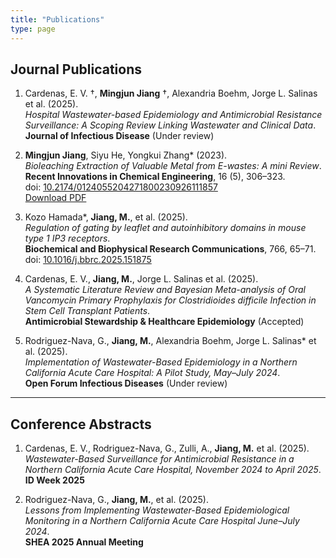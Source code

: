 ```yaml
---
title: "Publications"
type: page
---
```


## Journal Publications

1. Cardenas, E. V. †, **Mingjun Jiang** †, Alexandria Boehm, Jorge L. Salinas et al. (2025).  
   *Hospital Wastewater-based Epidemiology and Antimicrobial Resistance Surveillance: A Scoping Review Linking Wastewater and Clinical Data*.  
   **Journal of Infectious Disease** (Under review)

2. **Mingjun Jiang**, Siyu He, Yongkui Zhang* (2023).  
   *Bioleaching Extraction of Valuable Metal from E-wastes: A mini Review*.  
   **Recent Innovations in Chemical Engineering**, 16 (5), 306–323.  
   doi: [10.2174/0124055204271800230926111857](https://doi.org/10.2174/0124055204271800230926111857)  
   [Download PDF](/uploads/Jiang_2023_Bioleaching.pdf)

3. Kozo Hamada*, **Jiang, M.**, et al. (2025).  
   *Regulation of gating by leaflet and autoinhibitory domains in mouse type 1 IP3 receptors*.  
   **Biochemical and Biophysical Research Communications**, 766, 65–71.  
   doi: [10.1016/j.bbrc.2025.151875](https://doi.org/10.1016/j.bbrc.2025.151875)

4. Cardenas, E. V., **Jiang, M.**, Jorge L. Salinas et al. (2025).  
   *A Systematic Literature Review and Bayesian Meta-analysis of Oral Vancomycin Primary Prophylaxis for Clostridioides difficile Infection in Stem Cell Transplant Patients*.  
   **Antimicrobial Stewardship & Healthcare Epidemiology** (Accepted)

5. Rodriguez-Nava, G., **Jiang, M.**, Alexandria Boehm, Jorge L. Salinas* et al. (2025).  
   *Implementation of Wastewater-Based Epidemiology in a Northern California Acute Care Hospital: A Pilot Study, May–July 2024*.  
   **Open Forum Infectious Diseases** (Under review)

---

## Conference Abstracts

1. Cardenas, E. V., Rodriguez-Nava, G., Zulli, A., **Jiang, M.** et al. (2025).  
   *Wastewater-Based Surveillance for Antimicrobial Resistance in a Northern California Acute Care Hospital, November 2024 to April 2025*.  
   **ID Week 2025**

2. Rodriguez-Nava, G., **Jiang, M.**, et al. (2025).  
   *Lessons from Implementing Wastewater-Based Epidemiological Monitoring in a Northern California Acute Care Hospital June–July 2024*.  
   **SHEA 2025 Annual Meeting**
